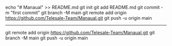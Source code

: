 echo "# Manaual" >> README.md
git init
git add README.md
git commit -m "first commit"
git branch -M main
git remote add origin https://github.com/Telesale-Team/Manaual.git
git push -u origin main

---------------------------------------------------------------------

git remote add origin https://github.com/Telesale-Team/Manaual.git
git branch -M main
git push -u origin main
